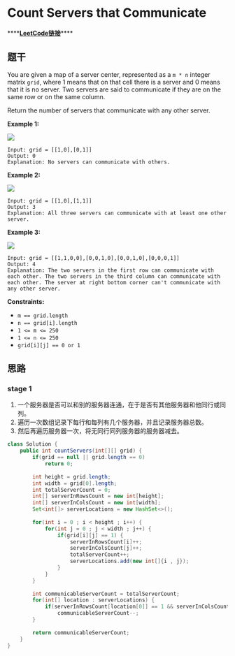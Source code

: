 # Count Servers that Communicate

\*\*\*\*[**LeetCode链接**](https://leetcode.com/problems/count-servers-that-communicate/)\*\*\*\*

## 题干

You are given a map of a server center, represented as a `m * n` integer matrix `grid`, where 1 means that on that cell there is a server and 0 means that it is no server. Two servers are said to communicate if they are on the same row or on the same column.  
  
Return the number of servers that communicate with any other server.

**Example 1:**

![](https://assets.leetcode.com/uploads/2019/11/14/untitled-diagram-6.jpg)

```text
Input: grid = [[1,0],[0,1]]
Output: 0
Explanation: No servers can communicate with others.
```

**Example 2:**

![](https://assets.leetcode.com/uploads/2019/11/13/untitled-diagram-4.jpg)

```text
Input: grid = [[1,0],[1,1]]
Output: 3
Explanation: All three servers can communicate with at least one other server.
```

**Example 3:**

![](https://assets.leetcode.com/uploads/2019/11/14/untitled-diagram-1-3.jpg)

```text
Input: grid = [[1,1,0,0],[0,0,1,0],[0,0,1,0],[0,0,0,1]]
Output: 4
Explanation: The two servers in the first row can communicate with each other. The two servers in the third column can communicate with each other. The server at right bottom corner can't communicate with any other server.
```

**Constraints:**

* `m == grid.length`
* `n == grid[i].length`
* `1 <= m <= 250`
* `1 <= n <= 250`
* `grid[i][j] == 0 or 1`

## 思路

### stage 1

1. 一个服务器是否可以和别的服务器连通，在于是否有其他服务器和他同行或同列。
2. 遍历一次数组记录下每行和每列有几个服务器，并且记录服务器总数。
3. 然后再遍历服务器一次，将无同行同列服务器的服务器减去。

```java
class Solution {
    public int countServers(int[][] grid) {
        if(grid == null || grid.length == 0)
            return 0;
        
        int height = grid.length;
        int width = grid[0].length;
        int totalServerCount = 0;
        int[] serverInRowsCount = new int[height];
        int[] serverInColsCount = new int[width];
        Set<int[]> serverLocations = new HashSet<>();
        
        for(int i = 0 ; i < height ; i++) {
            for(int j = 0 ; j < width ; j++) {
                if(grid[i][j] == 1) {
                    serverInRowsCount[i]++;
                    serverInColsCount[j]++;
                    totalServerCount++;
                    serverLocations.add(new int[]{i , j});
                } 
            }
        }
        
        int communicableServerCount = totalServerCount;
        for(int[] location : serverLocations) {
            if(serverInRowsCount[location[0]] == 1 && serverInColsCount[location[1]] == 1)
                communicableServerCount--;
        }
        
        return communicableServerCount;
    }
}
```







